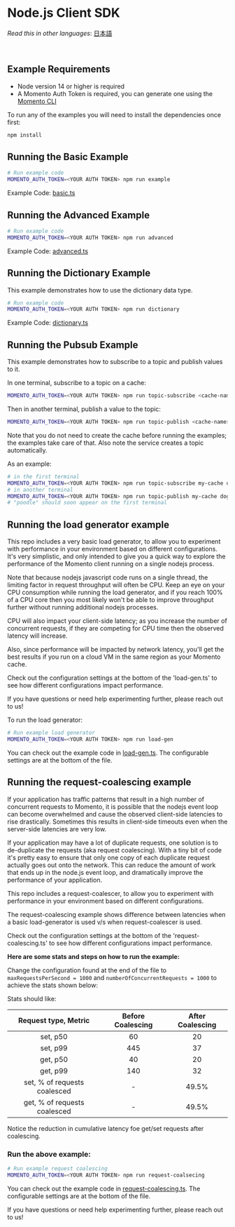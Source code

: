 # Node.js Client SDK

_Read this in other languages_: [日本語](README.ja.md)

<br>

## Example Requirements

- Node version 14 or higher is required
- A Momento Auth Token is required, you can generate one using the [Momento CLI](https://github.com/momentohq/momento-cli)

To run any of the examples you will need to install the dependencies once first:

```bash
npm install
```

## Running the Basic Example

```bash
# Run example code
MOMENTO_AUTH_TOKEN=<YOUR AUTH TOKEN> npm run example
```

Example Code: [basic.ts](basic.ts)

## Running the Advanced Example

```bash
# Run example code
MOMENTO_AUTH_TOKEN=<YOUR AUTH TOKEN> npm run advanced
```

Example Code: [advanced.ts](advanced.ts)

## Running the Dictionary Example

This example demonstrates how to use the dictionary data type.

```bash
# Run example code
MOMENTO_AUTH_TOKEN=<YOUR AUTH TOKEN> npm run dictionary
```

Example Code: [dictionary.ts](dictionary.ts)

## Running the Pubsub Example

This example demonstrates how to subscribe to a topic and publish values to it.

In one terminal, subscribe to a topic on a cache:

```bash
MOMENTO_AUTH_TOKEN=<YOUR AUTH TOKEN> npm run topic-subscribe <cache-name> <topic-name>
```

Then in another terminal, publish a value to the topic:

```bash
MOMENTO_AUTH_TOKEN=<YOUR AUTH TOKEN> npm run topic-publish <cache-name> <topic-name> <value>
```

Note that you do not need to create the cache before running the examples; the examples take care of that. Also note the service creates a topic automatically.

As an example:

```bash
# in the first terminal
MOMENTO_AUTH_TOKEN=<YOUR AUTH TOKEN> npm run topic-subscribe my-cache dogs
# in another terminal
MOMENTO_AUTH_TOKEN=<YOUR AUTH TOKEN> npm run topic-publish my-cache dogs poodle
# "poodle" should soon appear on the first terminal
```

## Running the load generator example

This repo includes a very basic load generator, to allow you to experiment with
performance in your environment based on different configurations. It's very
simplistic, and only intended to give you a quick way to explore the performance
of the Momento client running on a single nodejs process.

Note that because nodejs javascript code runs on a single thread, the limiting
factor in request throughput will often be CPU. Keep an eye on your CPU
consumption while running the load generator, and if you reach 100%
of a CPU core then you most likely won't be able to improve throughput further
without running additional nodejs processes.

CPU will also impact your client-side latency; as you increase the number of
concurrent requests, if they are competing for CPU time then the observed
latency will increase.

Also, since performance will be impacted by network latency, you'll get the best
results if you run on a cloud VM in the same region as your Momento cache.

Check out the configuration settings at the bottom of the 'load-gen.ts' to
see how different configurations impact performance.

If you have questions or need help experimenting further, please reach out to us!

To run the load generator:

```bash
# Run example load generator
MOMENTO_AUTH_TOKEN=<YOUR AUTH TOKEN> npm run load-gen
```

You can check out the example code in [load-gen.ts](load-gen.ts). The configurable
settings are at the bottom of the file.

## Running the request-coalescing example

If your application has traffic patterns that result in a high number of concurrent requests to Momento,
it is possible that the nodejs event loop can become overwhelmed and cause the observed client-side
latencies to rise drastically.  Sometimes this results in client-side timeouts even when the
server-side latencies are very low.

If your application may have a lot of duplicate requests, one solution is to de-duplicate
the requests (aka request coalescing).  With a tiny bit of code it's pretty easy to ensure
that only one copy of each duplicate request actually goes out onto the network.
This can reduce the amount of work that ends up in the node.js event loop, and dramatically
improve the performance of your application.

This repo includes a request-coalescer, to allow you to experiment
with performance in your environment based on different configurations.

The request-coalescing example shows difference between latencies when
a basic load-generator is used v/s when request-coalescer is used.

Check out the configuration settings at the bottom of the 'request-coalescing.ts' to
see how different configurations impact performance.

**Here are some stats and steps on how to run the example:**

Change the configuration found at the end of the file to
`maxRequestsPerSecond = 1000` and `numberOfConcurrentRequests = 1000`
to achieve the stats shown below:

Stats should like:

|     Request type, Metric     | Before Coalescing | After Coalescing |
|:----------------------------:|:-----------------:|:----------------:|
|           set, p50           |        60         |        20        |
|           set, p99           |        445        |        37        |
|           get, p50           |        40         |        20        |
|           get, p99           |        140        |        32        |
| set, % of requests coalesced |         -         |      49.5%       |
| get, % of requests coalesced |         -         |      49.5%       |

Notice the reduction in cumulative latency foe get/set requests after coalescing.

### Run the above example:
```bash
# Run example request coalescing
MOMENTO_AUTH_TOKEN=<YOUR AUTH TOKEN> npm run request-coalsecing
```

You can check out the example code in [request-coalescing.ts](request-coalescing.ts). The configurable
settings are at the bottom of the file.

If you have questions or need help experimenting further, please reach out to us!



